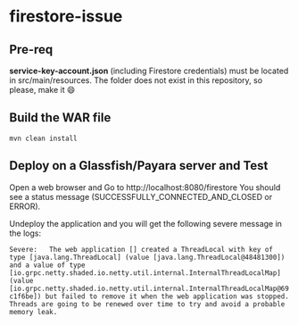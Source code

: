 # firestore-issue

## Pre-req
**service-key-account.json** (including Firestore credentials) must be located in src/main/resources. The folder does not exist in this repository, so please, make it :smile:

## Build the WAR file
`mvn clean install` 

## Deploy on a Glassfish/Payara server and Test
Open a web browser and Go to http://localhost:8080/firestore 
You should see a status message (SUCCESSFULLY_CONNECTED_AND_CLOSED or ERROR).

Undeploy the application and you will get the following severe message in the logs:

`Severe:   The web application [] created a ThreadLocal with key of type [java.lang.ThreadLocal] (value [java.lang.ThreadLocal@48481300]) and a value of type [io.grpc.netty.shaded.io.netty.util.internal.InternalThreadLocalMap] (value [io.grpc.netty.shaded.io.netty.util.internal.InternalThreadLocalMap@69c1f6be]) but failed to remove it when the web application was stopped. Threads are going to be renewed over time to try and avoid a probable memory leak.`

